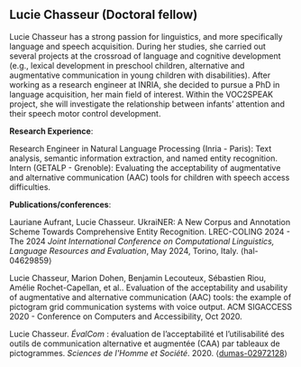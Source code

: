 ## Lucie Chasseur (Doctoral fellow)

Lucie Chasseur has a strong passion for linguistics, and more specifically language and speech acquisition. During her studies, she carried out several projects at the crossroad of language and cognitive development (e.g., lexical development in preschool children, alternative and augmentative communication in young children with disabilities).
After working as a research engineer at INRIA, she decided to pursue a PhD in language acquisition, her main field of interest. Within the VOC2SPEAK project, she will investigate the relationship between infants’ attention and their speech motor control development.



**Research Experience**:

Research Engineer in Natural Language Processing (Inria - Paris): Text analysis, semantic information extraction, and named entity recognition.
Intern (GETALP - Grenoble): Evaluating the acceptability of augmentative and alternative communication (AAC) tools for children with speech access difficulties.



**Publications/conferences**:

Lauriane Aufrant, Lucie Chasseur. UkraiNER: A New Corpus and Annotation Scheme Towards Comprehensive Entity Recognition. LREC-COLING 2024 - The 2024 *Joint International Conference on Computational Linguistics, Language Resources and Evaluation*, May 2024, Torino, Italy. ⟨hal-04629859⟩

Lucie Chasseur, Marion Dohen, Benjamin Lecouteux, Sébastien Riou, Amélie Rochet-Capellan, et al.. Evaluation of the acceptability and usability of augmentative and alternative communication (AAC) tools: the example of pictogram grid communication systems with voice output. ACM SIGACCESS 2020 - Conference on Computers and Accessibility, Oct 2020.

Lucie Chasseur. _ÉvalCom_ : évaluation de l’acceptabilité et l’utilisabilité des outils de communication alternative et augmentée (CAA) par tableaux de pictogrammes. *Sciences de l'Homme et Société*. 2020. ⟨[dumas-02972128](https://dumas.ccsd.cnrs.fr/dumas-02972128v1)⟩
